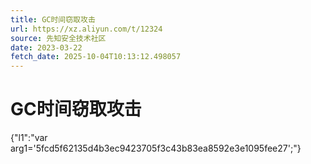 ```yaml
---
title: GC时间窃取攻击
url: https://xz.aliyun.com/t/12324
source: 先知安全技术社区
date: 2023-03-22
fetch_date: 2025-10-04T10:13:12.498057
---
```


# GC时间窃取攻击

{"l1":"var arg1='5fcd5f62135d4b3ec9423705f3c43b83ea8592e3e1095fee27';"}